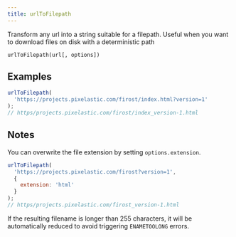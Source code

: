 ```yaml
---
title: urlToFilepath
---
```


<div class="lead">
  Transform any url into a string suitable for a filepath. Useful when you want
  to download files on disk with a deterministic path
</div>

`urlToFilepath(url[, options])`

## Examples

```js
urlToFilepath(
  'https://projects.pixelastic.com/firost/index.html?version=1'
);
// https/projects.pixelastic.com/firost/index_version-1.html
```

## Notes

You can overwrite the file extension by setting `options.extension`.

```js
urlToFilepath(
  'https://projects.pixelastic.com/firost?version=1',
  {
    extension: 'html'
  }
);
// https/projects.pixelastic.com/firost_version-1.html
```

If the resulting filename is longer than 255 characters, it will be
automatically reduced to avoid triggering `ENAMETOOLONG` errors.
